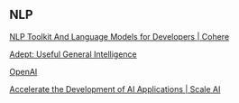 ## NLP

[NLP Toolkit And Language Models for Developers | Cohere](https://cohere.ai/)

[Adept: Useful General Intelligence](https://www.adept.ai/)

[OpenAI](https://openai.com/)

[Accelerate the Development of AI Applications | Scale AI](https://scale.com/)